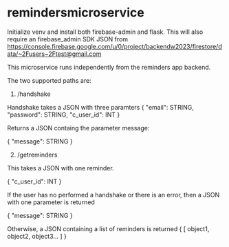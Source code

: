 # remindersmicroservice

Initialize venv and install both firebase-admin and flask. This will also require an firebase_admin SDK JSON from https://console.firebase.google.com/u/0/project/backendw2023/firestore/data/~2Fusers~2Ftest@gmail.com

This microservice runs independently from the reminders app backend.

The two supported paths are:

1. /handshake

Handshake takes a JSON with three paramters
{
  "email": STRING,
  "password": STRING,
  "c_user_id": INT
}

Returns a JSON containg the parameter message:

{
  "message": STRING
}


2. /getreminders

This takes a JSON with one reminder.

{
  "c_user_id": INT
}

If the user has no performed a handshake or there is an error, then a JSON with one parameter is returned

{
  "message": STRING
}

Otherwise, a JSON containing a list of reminders is returned
{
  [
    object1,
    object2,
    object3...
  ]
}

